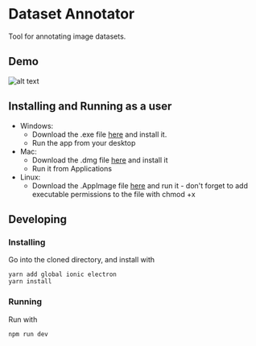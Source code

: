 # Dataset Annotator
Tool for annotating image datasets.
## Demo
![alt text](https://s3.amazonaws.com/olegpublicbucket/Screen+Shot+2018-07-14+at+12.26.19+PM.png)

## Installing and Running as a user
* Windows: 
  * Download the .exe file [here](https://github.com/omenyayl/dataset-annotator/releases/download/v0.7.2/dataset-annotator-setup-0.7.2.exe) and install it.
  * Run the app from your desktop
* Mac:
  * Download the .dmg file [here](https://github.com/omenyayl/dataset-annotator/releases/download/v0.7.2/dataset-annotator-0.7.2.dmg) and install it
  * Run it from Applications
* Linux:
  * Download the .AppImage file [here](https://github.com/omenyayl/dataset-annotator/releases/download/v0.7.2/dataset-annotator-0.7.2-x86_64.AppImage) and run it - don't forget to add executable permissions to the file with chmod +x 

## Developing
### Installing
Go into the cloned directory, and install with
```
yarn add global ionic electron
yarn install
```

### Running
Run with
```
npm run dev
```
